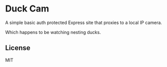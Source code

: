 # Duck Cam

A simple basic auth protected Express site that proxies to a local IP camera.

Which happens to be watching nesting ducks.

## License
MIT
